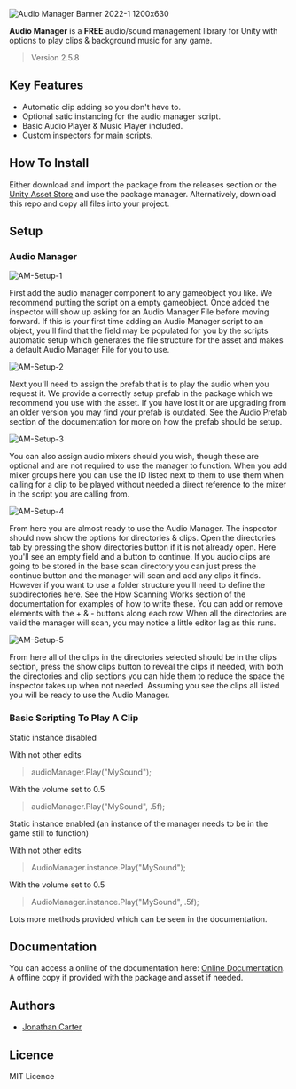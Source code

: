 ![Audio Manager Banner 2022-1 1200x630](https://user-images.githubusercontent.com/33253710/166158015-c4a17270-2456-456d-90bf-31d362bc7a0d.jpg)


<b>Audio Manager</b> is a <b>FREE</b> audio/sound management library for Unity with options to play clips & background music for any game. 

> Version 2.5.8

## Key Features
- Automatic clip adding so you don't have to.
- Optional satic instancing for the audio manager script.
- Basic Audio Player & Music Player included.
- Custom inspectors for main scripts.

## How To Install
Either download and import the package from the releases section or the <a href="https://assetstore.unity.com/packages/tools/audio/audio-manager-cg-149123">Unity Asset Store</a> and use the package manager. Alternatively, download this repo and copy all files into your project.

## Setup

### Audio Manager

![AM-Setup-1](https://user-images.githubusercontent.com/33253710/154436213-3b2d109a-b513-4012-b746-85a2214cf1d9.png)

First add the audio manager component to any gameobject you like. We recommend putting the script on a empty gameobject. Once added the inspector will show up asking for an Audio Manager File before moving forward. If this is your first time adding an Audio Manager script to an object, you'll find that the field may be populated for you by the scripts automatic setup which generates the file structure for the asset and makes a default Audio Manager File for you to use. 

![AM-Setup-2](https://user-images.githubusercontent.com/33253710/154436245-b61e06f7-ac93-45a9-bf67-14cacf35ca4d.png)

Next you'll need to assign the prefab that is to play the audio when you request it. We provide a correctly setup prefab in the package which we recommend you use with the asset. If you have lost it or are upgrading from an older version you may find your prefab is outdated. See the Audio Prefab section of the documentation for more on how the prefab should be setup. 

![AM-Setup-3](https://user-images.githubusercontent.com/33253710/154436310-81415441-fb4e-4cc7-bf4e-e2fc66d02309.png)

You can also assign audio mixers should you wish, though these are optional and are not required to use the manager to function. When you add mixer groups here you can use the ID listed next to them to use them when calling for a clip to be played without needed a direct reference to the mixer in the script you are calling from. 

![AM-Setup-4](https://user-images.githubusercontent.com/33253710/154436342-f727640a-f7e0-470c-a879-bb6b9726dc93.png)

From here you are almost ready to use the Audio Manager. The inspector should now show the options for directories & clips. Open the directories tab by pressing the show directories button if it is not already open. Here you'll see an empty field and a button to continue. If you audio clips are going to be stored in the base scan directory you can just press the continue button and the manager will scan and add any clips it finds. However if you want to use a folder structure you'll need to define the subdirectories here. See the How Scanning Works section of the documentation for examples of how to write these. You can add or remove elements with the + & - buttons along each row. When all the directories are valid the manager will scan, you may notice a little editor lag as this runs. 

![AM-Setup-5](https://user-images.githubusercontent.com/33253710/154436374-66e25f8c-dc89-464d-a59d-1203f8cefd89.png)

From here all of the clips in the directories selected should be in the clips section, press the show clips button to reveal the clips if needed, with both the directories and clip sections you can hide them to reduce the space the inspector takes up when not needed. Assuming you see the clips all listed you will be ready to use the Audio Manager. 

### Basic Scripting To Play A Clip

Static instance disabled

With not other edits
> audioManager.Play("MySound");

With the volume set to 0.5
> audioManager.Play("MySound", .5f);

Static instance enabled (an instance of the manager needs to be in the game still to function)

With not other edits
> AudioManager.instance.Play("MySound");

With the volume set to 0.5
> AudioManager.instance.Play("MySound", .5f);

Lots more methods provided which can be seen in the documentation.

## Documentation
You can access a online of the documentation here: <a href="https://carter.games/audiomanager">Online Documentation</a>. A offline copy if provided with the package and asset if needed. 

## Authors
- <a href="https://github.com/JonathanMCarter">Jonathan Carter</a>

## Licence
MIT Licence
